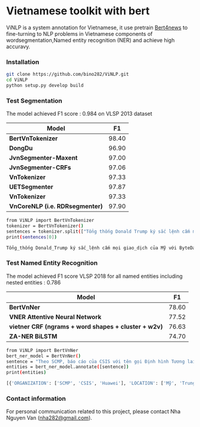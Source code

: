 # Vietnamese toolkit with bert
ViNLP is a system annotation for Vietnamese, it use pretrain [Bert4news](https://github.com/bino282/bert4news/) to fine-turning to NLP problems in Vietnamese components of wordsegmentation,Named entity recognition (NER)  and achieve high accuravy.

### Installation
```bash
git clone https://github.com/bino282/ViNLP.git
cd ViNLP
python setup.py develop build
```

### Test Segmentation
The model achieved F1 score : 0.984 on VLSP 2013 dataset

|Model | F1 |
|--------|-----------|
| **BertVnTokenizer** | 98.40 |
| **DongDu** | 96.90 |
| **JvnSegmenter-Maxent** | 97.00 |
| **JvnSegmenter-CRFs** | 97.06 |
| **VnTokenizer** | 97.33 |
| **UETSegmenter** | 97.87 |
| **VnTokenizer** | 97.33 |
| **VnCoreNLP (i.e. RDRsegmenter)** | 97.90 |


``` bash
from ViNLP import BertVnTokenizer
tokenizer = BertVnTokenizer()
sentences = tokenizer.split(["Tổng thống Donald Trump ký sắc lệnh cấm mọi giao dịch của Mỹ với ByteDance và Tecent - chủ sở hữu của 2 ứng dụng phổ biến TikTok và WeChat sau 45 ngày nữa."])
print(sentences[0])
```
``` bash
Tổng_thống Donald_Trump ký sắc_lệnh cấm mọi giao_dịch của Mỹ với ByteDance và Tecent - chủ_sở_hữu của 2 ứng_dụng phổ_biến TikTok và WeChat sau 45 ngày nữa .

```

### Test Named Entity Recognition
The model achieved F1 score VLSP 2018 for all named entities including nested entities : 0.786

|Model | F1 |
|--------|-----------|
| **BertVnNer** | 78.60 |
| **VNER Attentive Neural Network** | 77.52 |
| **vietner CRF (ngrams + word shapes + cluster + w2v)** | 76.63 |
| **ZA-NER BiLSTM** | 74.70 |

``` bash
from ViNLP import BertVnNer
bert_ner_model = BertVnNer()
sentence = "Theo SCMP, báo cáo của CSIS với tên gọi Định hình Tương lai Chính sách của Mỹ với Trung Quốc cũng cho thấy sự ủng hộ tương đối rộng rãi của các chuyên gia về việc cấm Huawei, tập đoàn viễn thông khổng lồ của Trung Quốc"
entities = bert_ner_model.annotate([sentence])
print(entities)

```
``` bash
[{'ORGANIZATION': ['SCMP', 'CSIS', 'Huawei'], 'LOCATION': ['Mỹ', 'Trung Quốc']}]

```




### Contact information
For personal communication related to this project, please contact Nha Nguyen Van (nha282@gmail.com).
